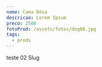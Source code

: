 ```yaml
---
nome: Cama Bóia
descricao: Lorem Ipsum
preco: 2500
fotoProd: /assets/fotos/dog08.jpg
tags:
  - prods
---
```

teste 02 Slug